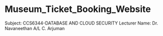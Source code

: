 # Museum_Ticket_Booking_Website
Subject: CCS6344-DATABASE AND CLOUD SECURITY
Lecturer Name:  Dr. Navaneethan A/L C. Arjuman
